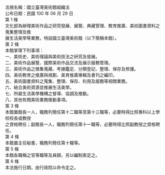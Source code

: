 法規名稱：國立臺灣美術館組織法  
公布日期：民國 100 年 06 月 29 日  
第 1 條  
文化部為辦理美術作品之研究發展、展覽、典藏管理、教育推廣、美術圖書資料之蒐集整理及推  
展生活美學等業務，特設國立臺灣美術館（以下簡稱本館）。  
第 2 條  
本館掌理下列事項：  
一、美術史、美術理論與美術技法之研究及發展。  
二、美術作品展覽、國際美術作品交流及展示服務管理。  
三、美術作品之徵集蒐藏、考據鑑定、分類登記、整理、保存及修護。  
四、美術教育之推廣與規劃、美育推廣專輯及書刊之編印。  
五、美術圖書資料之蒐集、整理、保存、利用及服務等相關業務。  
六、結合美術資源並推展生活美學。  
七、所屬生活美學機構之督導、協調及推動。  
八、其他有關美術業務推動事項。  
第 3 條  
本館置館長一人，職務列簡任第十二職等至第十三職等，必要時得比照專科以上學校校長或教授  
之資格聘任；副館長一人，職務列簡任第十一職等，必要時得比照副教授之資格聘任。  
第 4 條  
本館置主任秘書，職務列簡任第十職等。  
第 5 條  
本館各職稱之官等職等及員額，另以編制表定之。  
第 6 條  
本法施行日期，由行政院以命令定之。  


